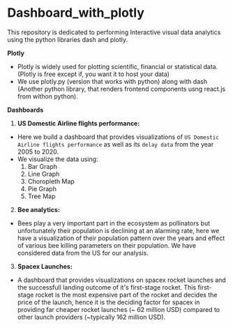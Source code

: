 # Dashboard_with_plotly
This repository is dedicated to performing Interactive visual data analytics using the python libraries dash and plotly.

**Plotly**
* Plotly is widely used for plotting scientific, financial or statistical data. 
  (Plotly is free except if, you want it to host your data)
* We use plotly.py (version that works with python) along with dash (Another python library,
  that renders frontend components usng react.js from withon python).

**Dashboards**
1) **US Domestic Airline flights performance:**
* Here we build a dashboard that provides visualizations of `US Domestic Airline flights performance` as well as its `delay data`
  from the year 2005 to 2020.
* We visualize the data using:
  1) Bar Graph
  2) Line Graph
  3) Choropleth Map
  4) Pie Graph
  5) Tree Map

2) **Bee analytics:**
* Bees play a very important part in the ecosystem as pollinators but unfortunately their population is 
  declining at an alarming rate, here we have a visualization of their population pattern over the years 
  and effect of various bee killing parameters on their population. We have considered data from the US 
  for our analysis.
  
3) **Spacex Launches:**
* A dashboard that provides visualizations on spacex rocket launches and the successfull landing outcome
  of it's first-stage rocket. This first-stage rocket is the most expensive part of the rocket and
  decides the price of the launch, hence it is the deciding factor for spacex in providing far cheaper 
  rocket launches (~ 62 million USD) compared to other launch providers (~typically 162 million USD).
